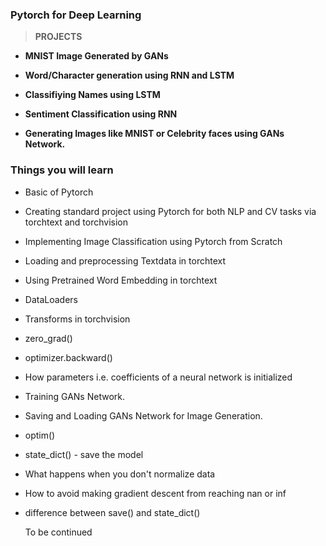 ### Pytorch for Deep Learning 

>**PROJECTS**

 * **MNIST Image Generated by GANs**

 * **Word/Character generation using RNN and LSTM**
 
 * **Classifiying Names using LSTM** 
 
 * **Sentiment Classification using RNN**
 
 * **Generating Images like MNIST or Celebrity faces using GANs Network.**

### Things you will learn

* Basic of Pytorch
* Creating standard project using Pytorch for both NLP and CV tasks via torchtext and torchvision
* Implementing Image Classification using Pytorch from Scratch
* Loading and preprocessing Textdata in torchtext
* Using Pretrained Word Embedding in torchtext
* DataLoaders
* Transforms in torchvision
* zero_grad()
* optimizer.backward()
* How parameters i.e. coefficients of a neural network is initialized
* Training GANs Network.
* Saving and Loading GANs Network for Image Generation.
* optim()
* state_dict() - save the model
* What happens when you don't normalize data
* How to avoid making gradient descent from reaching nan or inf
* difference between save() and state_dict()

     To be continued
